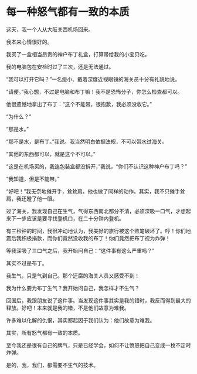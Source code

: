 # 每一种怒气都有一致的本质

这天，我一个人从大阪关西机场回来。

我本来心情很好的。

我买了一盒相当昂贵的神户布丁礼盒，打算带给我的小宝贝吃。

我的电脑包在安检时过了三次，还是无法通过。

“我可以打开它吗？”一名瘦小、戴着深度近视眼镜的海关员十分有礼貌地说。

“请便。”我心想，不过是电脑和布丁嘛！我不是恐怖分子，你怎么检查都可以。

他很遗憾地拿出了布丁：“这个不能带，很抱歉，我必须没收它。”

“为什么？”

“那是水。”

“那不是水，是布丁。”我说。我当然明白依据法规，不可以带水过海关。

“其他的东西都可以，就是这个不可以。”

“这是在机场买的，我连包装盒都没拆开，”我说，“你们不认识这种神户布丁吗？”

“我知道，但是不能带。”

“好吧！”我无奈地摊开手，耸耸肩。他也做了同样的动作。其实，我不只摊手耸肩，我还瞪了他一眼。

过了海关，我发现自己在生气，气得东西南北都分不清，必须深吸一口气，才想起来下一步应该是要寻找登机口，在二十分钟内登机。

有三秒钟的时间，我很冲动地认为，我美好的旅行被这个败笔破坏了。哼！你们地震后我积极捐款，而你们竟然没收我的布丁！你们竟然把布丁视为炸弹！

等我深吸了三口气之后，我开始问自己：“这件事有这么严重吗？”

其实不过是布丁。

我生气，只是气到自己。那个迂腐的海关人员又感受不到！

我为什么要为布丁生气？我开始问自己，我怎样才不生气？

回国后，我跟朋友说了这件事。当发现这件事其实是我的错时，我反而得到最大的释放。好吧！本来就是我的错，不是他们故意为难我。

许多难以化解的仇恨，其实都起因于我们认为：他们故意为难我。

其实，所有怒气都有一致的本质。

至今我还是很有自己的脾气，只是已经学会，如何不让愤怒把自己变成一枚不定时炸弹。

是的，我，我们，都需要不生气的技术。
